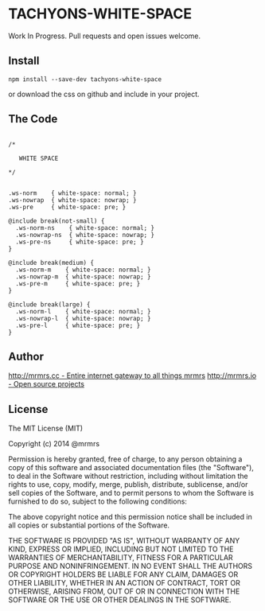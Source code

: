 # TACHYONS-WHITE-SPACE

Work In Progress. Pull requests and open issues welcome.

## Install
```
npm install --save-dev tachyons-white-space
```
or download the css on github and include in your project.

## The Code
```

/*

   WHITE SPACE

*/


.ws-norm    { white-space: normal; }
.ws-nowrap  { white-space: nowrap; }
.ws-pre     { white-space: pre; }

@include break(not-small) {
  .ws-norm-ns    { white-space: normal; }
  .ws-nowrap-ns  { white-space: nowrap; }
  .ws-pre-ns     { white-space: pre; }
}

@include break(medium) {
  .ws-norm-m    { white-space: normal; }
  .ws-nowrap-m  { white-space: nowrap; }
  .ws-pre-m     { white-space: pre; }
}

@include break(large) {
  .ws-norm-l    { white-space: normal; }
  .ws-nowrap-l  { white-space: nowrap; }
  .ws-pre-l     { white-space: pre; }
}
```

## Author

[http://mrmrs.cc - Entire internet gateway to all things mrmrs](http://mrmrs.cc)
[http://mrmrs.io - Open source projects](http://mrmrs.io)

## License

The MIT License (MIT)

Copyright (c) 2014 @mrmrs

Permission is hereby granted, free of charge, to any person obtaining a copy
of this software and associated documentation files (the "Software"), to deal
in the Software without restriction, including without limitation the rights
to use, copy, modify, merge, publish, distribute, sublicense, and/or sell
copies of the Software, and to permit persons to whom the Software is
furnished to do so, subject to the following conditions:

The above copyright notice and this permission notice shall be included in
all copies or substantial portions of the Software.

THE SOFTWARE IS PROVIDED "AS IS", WITHOUT WARRANTY OF ANY KIND, EXPRESS OR
IMPLIED, INCLUDING BUT NOT LIMITED TO THE WARRANTIES OF MERCHANTABILITY,
FITNESS FOR A PARTICULAR PURPOSE AND NONINFRINGEMENT. IN NO EVENT SHALL THE
AUTHORS OR COPYRIGHT HOLDERS BE LIABLE FOR ANY CLAIM, DAMAGES OR OTHER
LIABILITY, WHETHER IN AN ACTION OF CONTRACT, TORT OR OTHERWISE, ARISING FROM,
OUT OF OR IN CONNECTION WITH THE SOFTWARE OR THE USE OR OTHER DEALINGS IN
THE SOFTWARE.

